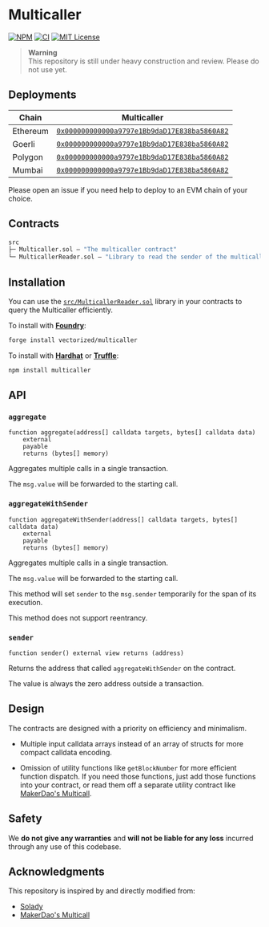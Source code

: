 # Multicaller

[![NPM][npm-shield]][npm-url]
[![CI][ci-shield]][ci-url]
[![MIT License][license-shield]][license-url]

> **Warning**   
> This repository is still under heavy construction and review. Please do not use yet.

## Deployments

| Chain | Multicaller |
|---|---|
| Ethereum | [`0x000000000000a9797e1Bb9daD17E838ba5860A82`](https://etherscan.io/address/0x000000000000a9797e1Bb9daD17E838ba5860A82) |
| Goerli | [`0x000000000000a9797e1Bb9daD17E838ba5860A82`](https://goerli.etherscan.io/address/0x000000000000a9797e1Bb9daD17E838ba5860A82) |
| Polygon | [`0x000000000000a9797e1Bb9daD17E838ba5860A82`](https://polygonscan.com/address/0x000000000000a9797e1Bb9daD17E838ba5860A82) |
| Mumbai | [`0x000000000000a9797e1Bb9daD17E838ba5860A82`](https://mumbai.polygonscan.com/address/0x000000000000a9797e1Bb9daD17E838ba5860A82) |


Please open an issue if you need help to deploy to an EVM chain of your choice.

## Contracts

```ml
src
├─ Multicaller.sol — "The multicaller contract"
└─ MulticallerReader.sol — "Library to read the sender of the multicaller contract"
``` 

## Installation

You can use the [`src/MulticallerReader.sol`](./src/MulticallerReader.sol) library in your contracts to query the Multicaller efficiently.

To install with [**Foundry**](https://github.com/gakonst/foundry):

```sh
forge install vectorized/multicaller
```

To install with [**Hardhat**](https://github.com/nomiclabs/hardhat) or [**Truffle**](https://github.com/trufflesuite/truffle):

```sh
npm install multicaller
```

## API

### `aggregate`
```solidity
function aggregate(address[] calldata targets, bytes[] calldata data)
    external
    payable
    returns (bytes[] memory)
```  
Aggregates multiple calls in a single transaction.

The `msg.value` will be forwarded to the starting call.

### `aggregateWithSender`
```solidity
function aggregateWithSender(address[] calldata targets, bytes[] calldata data)
    external
    payable
    returns (bytes[] memory)
```  
Aggregates multiple calls in a single transaction.

The `msg.value` will be forwarded to the starting call.

This method will set `sender` to the `msg.sender` temporarily for the span of its execution.

This method does not support reentrancy.

### `sender`
```solidity
function sender() external view returns (address)
```  
Returns the address that called `aggregateWithSender` on the contract.

The value is always the zero address outside a transaction.

## Design

The contracts are designed with a priority on efficiency and minimalism. 

- Multiple input calldata arrays instead of an array of structs for more compact calldata encoding.

- Omission of utility functions like `getBlockNumber` for more efficient function dispatch. If you need those functions, just add those functions into your contract, or read them off a separate utility contract like [MakerDao's Multicall](https://github.com/makerdao/multicall).

## Safety

We **do not give any warranties** and **will not be liable for any loss** incurred through any use of this codebase.

## Acknowledgments

This repository is inspired by and directly modified from:

- [Solady](https://github.com/vectorized/solady)
- [MakerDao's Multicall](https://github.com/makerdao/multicall)


[npm-shield]: https://img.shields.io/npm/v/multicaller.svg
[npm-url]: https://www.npmjs.com/package/multicaller

[ci-shield]: https://img.shields.io/github/actions/workflow/status/vectorized/multicaller/ci.yml?label=build&branch=main
[ci-url]: https://github.com/vectorized/multicaller/actions/workflows/ci.yml

[license-shield]: https://img.shields.io/badge/License-MIT-green.svg
[license-url]: https://github.com/vectorized/multicaller/blob/main/LICENSE.txt
